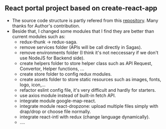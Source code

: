 ## React portal project based on create-react-app

- The source code structure is partly refered from this [repository](https://github.com/huynhsamha/create-react-app-config). Many thanks for Author's contribution.
- Beside that, I changed some modules that I find they are better than current modules such as:
	+ redux-thunk -> redux-saga.
	+ remove services folder (APIs will be call directly in Sagas).
	+ remove environments folder (I think it's not neccessary if we don't use NodeJS for Backend side).
	+ create helpers folder to store helper class such as API Request, Convertor, Helper functions, ...
	+ create store folder to config redux modules.
	+ create assets folder to store static resources such as images, fonts, logo, icon,...
	+ refactor eslint config file, it's very difficult and hardly for starters.
	+ use axios module instead of built-in fetch API.
	+ integrate module google-map-react.
	+ integrate module react-dropzone: upload multiple files simply with drap/drop or choose file normally.
	+ integrate react-intl with redux (change language dynamically).
	+ ....